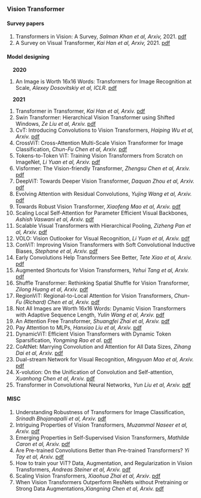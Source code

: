
### Vision Transformer

#### Survey papers
1. Transformers in Vision: A Survey, *Salman Khan et al, Arxiv,* 2021. [pdf](https://arxiv.org/pdf/2101.01169.pdf)
2. A Survey on Visual Transformer, *Kai Han et al, Arxiv,* 2021. [pdf](https://arxiv.org/pdf/2012.12556.pdf)

#### Model designing
&nbsp;&nbsp;&nbsp;&nbsp;**2020**
1. An Image is Worth 16x16 Words: Transformers for Image Recognition at Scale, *Alexey Dosovitskiy et al, ICLR.* [pdf](https://arxiv.org/pdf/2010.11929.pdf)

&nbsp;&nbsp;&nbsp;&nbsp;**2021**
1. Transformer in Transformer, *Kai Han et al, Arxiv.* [pdf](https://arxiv.org/pdf/2103.00112.pdf%E2%80%8Barxiv.org)
2. Swin Transformer: Hierarchical Vision Transformer using Shifted Windows, *Ze Liu et al, Arxiv.* [pdf](https://arxiv.org/pdf/2103.14030.pdf)
3. CvT: Introducing Convolutions to Vision Transformers, *Haiping Wu et al, Arxiv.* [pdf](https://arxiv.org/pdf/2103.15808.pdf)
4. CrossViT: Cross-Attention Multi-Scale Vision Transformer for Image Classification, *Chun-Fu Chen et al, Arxiv.* [pdf](https://arxiv.org/pdf/2103.14899.pdf)
5. Tokens-to-Token ViT: Training Vision Transformers from Scratch on ImageNet, *Li Yuan et al, Arxiv.* [pdf](https://arxiv.org/pdf/2101.11986.pdf)
6. Visformer: The Vision-friendly Transformer, *Zhengsu Chen et al, Arxiv.* [pdf](https://arxiv.org/pdf/2104.12533.pdf)
7. DeepViT: Towards Deeper Vision Transformer, *Daquan Zhou et al, Arxiv.* [pdf](https://arxiv.org/pdf/2103.11886.pdf)
8. Evolving Attention with Residual Convolutions, *Yujing Wang et al, Arxiv.* [pdf](https://arxiv.org/pdf/2102.12895.pdf)
9. Towards Robust Vision Transformer, *Xiaofeng Mao et al, Arxiv.* [pdf](https://arxiv.org/pdf/2105.07926.pdf)
10. Scaling Local Self-Attention for Parameter Efficient Visual Backbones, *Ashish Vaswani et al, Arxiv.* [pdf](https://arxiv.org/pdf/2103.12731.pdf)
11. Scalable Visual Transformers with Hierarchical Pooling, *Zizheng Pan et al, Arxiv.* [pdf](https://arxiv.org/pdf/2103.10619.pdf)
12. VOLO: Vision Outlooker for Visual Recognition, *Li Yuan et al, Arxiv.* [pdf](https://arxiv.org/pdf/2106.13112.pdf)
13. ConViT: Improving Vision Transformers with Soft Convolutional Inductive Biases, *Stephane et al, Arxiv.* [pdf](https://arxiv.org/pdf/2103.10697.pdf)
14. Early Convolutions Help Transformers See Better, *Tete Xiao et al, Arxiv.* [pdf](https://arxiv.org/pdf/2106.14881v1.pdf)
15. Augmented Shortcuts for Vision Transformers, *Yehui Tang et al, Arxiv.* [pdf](https://arxiv.org/pdf/2106.15941.pdf)
16. Shuffle Transformer: Rethinking Spatial Shuffle for Vision Transformer, *Zilong Huang et al, Arxiv.* [pdf](https://arxiv.org/pdf/2106.03650.pdf)
17. RegionViT: Regional-to-Local Attention for Vision Transformers, *Chun-Fu (Richard) Chen et al, Arxiv.* [pdf](https://arxiv.org/pdf/2106.02689.pdf)
18. Not All Images are Worth 16x16 Words: Dynamic Vision Transformers with Adaptive Sequence Length, *Yulin Wang et al, Arxiv.* [pdf](https://arxiv.org/pdf/2105.15075.pdf)
19. An Attention Free Transformer, *Shuangfei Zhai et al, Arxiv.* [pdf](https://arxiv.org/pdf/2105.14103.pdf)
20. Pay Attention to MLPs, *Hanxiao Liu et al, Arxiv.* [pdf](https://arxiv.org/pdf/2105.08050.pdf)
21. DynamicViT: Efficient Vision Transformers with Dynamic Token Sparsification, *Yongming Rao et al*. [pdf](https://arxiv.org/pdf/2106.02034.pdf)
22. CoAtNet: Marrying Convolution and Attention for All Data Sizes, *Zihang Dai et al, Arxiv.* [pdf](https://arxiv.org/pdf/2106.04803.pdf)
23. Dual-stream Network for Visual Recognition, *Mingyuan Mao et al, Arxiv.* [pdf](https://arxiv.org/pdf/2105.14734.pdf)
24. X-volution: On the Unification of Convolution and Self-attention, *Xuanhong Chen et al, Arxiv.* [pdf](https://arxiv.org/pdf/2106.02253.pdf)
25. Transformer in Convolutional Neural Networks, *Yun Liu et al, Arxiv.* [pdf](https://arxiv.org/pdf/2106.03180.pdf)

#### MISC
1. Understanding Robustness of Transformers for Image Classification, *Srinadh Bhojanapalli et al, Arxiv.* [pdf](https://arxiv.org/pdf/2103.14586.pdf)
2. Intriguing Properties of Vision Transformers, *Muzammal Naseer et al, Arxiv.* [pdf](https://arxiv.org/pdf/2105.10497v1.pdf)
3. Emerging Properties in Self-Supervised Vision Transformers, *Mathilde Caron et al, Arxiv.* [pdf](https://arxiv.org/pdf/2104.14294.pdf)
4. Are Pre-trained Convolutions Better than Pre-trained Transformers? *Yi Tay et al, Arxiv.* [pdf](https://arxiv.org/pdf/2105.03322.pdf)
5. How to train your ViT? Data, Augmentation, and Regularization in Vision Transformers, *Andreas Steiner et al, Arxiv.* [pdf](https://arxiv.org/pdf/2106.10270.pdf)
6. Scaling Vision Transformers, *Xiaohua Zhai et al, Arxiv*. [pdf](https://arxiv.org/pdf/2106.04560.pdf)
7. When Vision Transformers Outperform ResNets without Pretraining or Strong Data Augmentations,*Xiangning Chen et al, Arxiv.* [pdf](https://arxiv.org/pdf/2106.01548.pdf)


